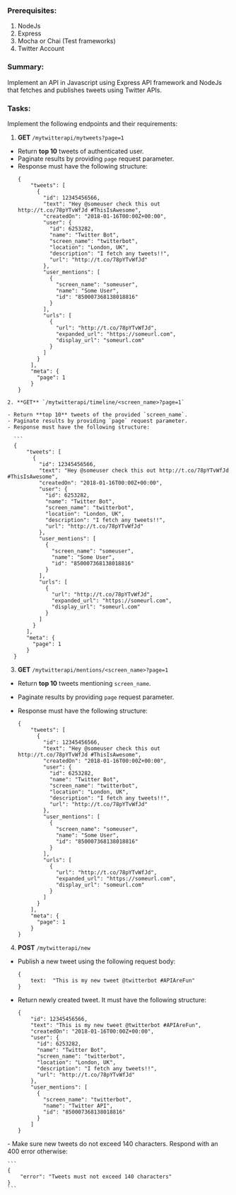 ### Prerequisites:
1.  NodeJs
2.  Express
3.  Mocha or Chai (Test frameworks)
4.  Twitter Account

### Summary:

Implement an API in Javascript using Express API framework and NodeJs that fetches and publishes tweets using Twitter APIs.

### Tasks:

Implement the following endpoints and their requirements:

1. **GET** `/mytwitterapi/mytweets?page=1`

  - Return **top 10** tweets of authenticated user.
  - Paginate results by providing `page` request parameter.
  - Response must have the following structure:
    ```
    {
        "tweets": [
          {
            "id": 12345456566,
            "text": "Hey @someuser check this out http://t.co/78pYTvWfJd #ThisIsAwesome",
            "createdOn": "2018-01-16T00:00Z+00:00",
            "user": {
              "id": 6253282,
              "name": "Twitter Bot",
              "screen_name": "twitterbot",
              "location": "London, UK",
              "description": "I fetch any tweets!!",
              "url": "http://t.co/78pYTvWfJd"
            },
            "user_mentions": [
              {
                "screen_name": "someuser",
                "name": "Some User",
                "id": "850007368138018816"
              }
            ],
            "urls": [
              {
                "url": "http://t.co/78pYTvWfJd",
                "expanded_url": "https://someurl.com",
                "display_url": "someurl.com"
              }
            ]
          }
        ],
        "meta": {
          "page": 1
        }
    }
  ```
2. **GET** `/mytwitterapi/timeline/<screen_name>?page=1`

  - Return **top 10** tweets of the provided `screen_name`.
  - Paginate results by providing `page` request parameter.
  - Response must have the following structure:

    ```
    {
        "tweets": [
          {
            "id": 12345456566,
            "text": "Hey @someuser check this out http://t.co/78pYTvWfJd #ThisIsAwesome",
            "createdOn": "2018-01-16T00:00Z+00:00",
            "user": {
              "id": 6253282,
              "name": "Twitter Bot",
              "screen_name": "twitterbot",
              "location": "London, UK",
              "description": "I fetch any tweets!!",
              "url": "http://t.co/78pYTvWfJd"
            },
            "user_mentions": [
              {
                "screen_name": "someuser",
                "name": "Some User",
                "id": "850007368138018816"
              }
            ],
            "urls": [
              {
                "url": "http://t.co/78pYTvWfJd",
                "expanded_url": "https://someurl.com",
                "display_url": "someurl.com"
              }
            ]
          }
        ],
        "meta": {
          "page": 1
        }
    }
  ```

3. **GET** `/mytwitterapi/mentions/<screen_name>?page=1`

  - Return **top 10** tweets mentioning `screen_name`.
  - Paginate results by providing `page` request parameter.
  - Response must have the following structure:

    ```
    {
        "tweets": [
          {
            "id": 12345456566,
            "text": "Hey @someuser check this out http://t.co/78pYTvWfJd #ThisIsAwesome",
            "createdOn": "2018-01-16T00:00Z+00:00",
            "user": {
              "id": 6253282,
              "name": "Twitter Bot",
              "screen_name": "twitterbot",
              "location": "London, UK",
              "description": "I fetch any tweets!!",
              "url": "http://t.co/78pYTvWfJd"
            },
            "user_mentions": [
              {
                "screen_name": "someuser",
                "name": "Some User",
                "id": "850007368138018816"
              }
            ],
            "urls": [
              {
                "url": "http://t.co/78pYTvWfJd",
                "expanded_url": "https://someurl.com",
                "display_url": "someurl.com"
              }
            ]
          }
        ],
        "meta": {
          "page": 1
        }
    }
    ```

4. **POST** `/mytwitterapi/new`

  - Publish a new tweet using the following request body:

      ```
      {
          text:  "This is my new tweet @twitterbot #APIAreFun"
      }
      ```
  - Return newly created tweet. It must have the following structure:

    ```
    {
        "id": 12345456566,
        "text": "This is my new tweet @twitterbot #APIAreFun",
        "createdOn": "2018-01-16T00:00Z+00:00",
        "user": {
          "id": 6253282,
          "name": "Twitter Bot",
          "screen_name": "twitterbot",
          "location": "London, UK",
          "description": "I fetch any tweets!!",
          "url": "http://t.co/78pYTvWfJd"
        },
        "user_mentions": [
          {
            "screen_name": "twitterbot",
            "name": "Twitter API",
            "id": "850007368138018816"
          }
        ]
    }
    ```
  - Make sure new tweets do not exceed 140 characters. Respond with an 400 error otherwise:

    ```
    {
        "error": "Tweets must not exceed 140 characters"
    }
    ```

